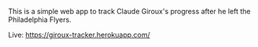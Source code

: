 This is a simple web app to track Claude Giroux's progress after he left the Philadelphia Flyers.

Live: https://giroux-tracker.herokuapp.com/